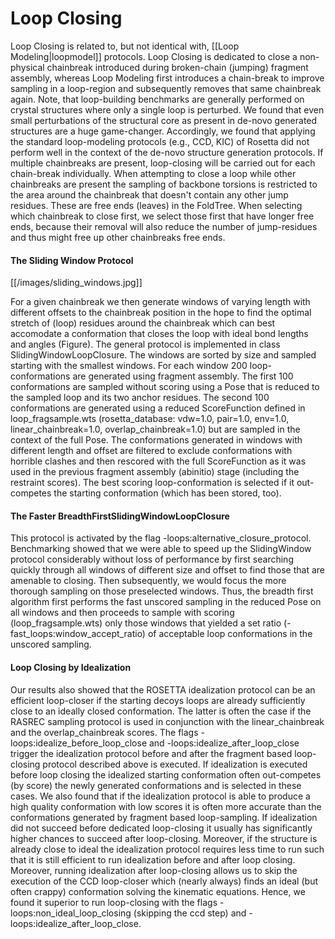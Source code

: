 # Loop Closing

Loop Closing is related to, but not identical with, [[Loop Modeling|loopmodel]] protocols. Loop Closing is dedicated to close a non-physical chainbreak introduced during
broken-chain (jumping) fragment assembly, whereas Loop Modeling first introduces a chain-break to improve sampling in a loop-region and subsequently removes that same chainbreak again. Note, that loop-building benchmarks are generally performed on crystal structures where only a single loop is perturbed. We found that even small perturbations of the structural core as present in de-novo generated structures are a huge game-changer. Accordingly, we found that applying the standard loop-modeling protocols (e.g., CCD, KIC) of Rosetta did not perform well in the context of the de-novo structure generation protocols.
If multiple chainbreaks are present, loop-closing will be carried out for each chain-break individually. When attempting to close a loop while other chainbreaks are present the sampling of backbone torsions is restricted to the area around the chainbreak that doesn't contain any other jump residues. These are free ends (leaves) in the FoldTree. When selecting which chainbreak to close first, we select those first that have longer free ends, because their removal will also reduce the number of jump-residues and thus might free up other chainbreaks free ends. 

#### The Sliding Window Protocol

[[/images/sliding_windows.jpg]]

For a given chainbreak we then generate windows of varying length with different offsets to the chainbreak position in the hope to find the optimal stretch of (loop) residues around the chainbreak which can best accomodate a conformation that closes the loop with ideal bond lengths and angles (Figure). The general protocol is implemented in class SlidingWindowLoopClosure. The windows are sorted by size and sampled starting with the smallest windows. For each window 200 loop-conformations are generated using fragment assembly. The first 100 conformations are sampled without scoring using a Pose that is reduced to the sampled loop and its two anchor residues. The second 100 conformations are generated using a reduced ScoreFunction defined in loop_fragsample.wts (rosetta_database: vdw=1.0, pair=1.0, env=1.0, linear_chainbreak=1.0, overlap_chainbreak=1.0) but are sampled in the context of the full Pose.
The conformations generated in windows with different length and offset are filtered to exclude conformations with horrible clashes and then rescored with the full ScoreFunction as it was used in the previous fragment assembly (abinitio) stage (including the restraint scores). The best scoring loop-conformation is selected if it out-competes the starting conformation (which has been stored, too).

#### The Faster BreadthFirstSlidingWindowLoopClosure

This protocol is activated by the flag -loops:alternative_closure_protocol.
Benchmarking showed that we were able to speed up the SlidingWindow protocol considerably without loss of performance by first searching quickly through all windows of different size and offset to find those that are amenable to closing. Then subsequently, we would focus the more thorough sampling on those preselected windows. Thus, the breadth first algorithm first performs the fast unscored sampling in the reduced Pose on all windows and then proceeds to sample with scoring (loop_fragsample.wts) only those windows that yielded a set ratio (-fast_loops:window_accept_ratio) of acceptable loop conformations in the unscored sampling.

#### Loop Closing by Idealization

Our results also showed that the ROSETTA idealization protocol can be an efficient loop-closer if the starting decoys loops are already sufficiently close to an ideally closed conformation. The latter is often the case if the RASREC sampling protocol is used in conjunction with the linear_chainbreak and the overlap_chainbreak scores. The flags -loops:idealize_before_loop_close and -loops:idealize_after_loop_close trigger the idealization protocol before and after the fragment based loop-closing protocol described above is executed. If idealization is executed before loop closing the idealized starting conformation often out-competes (by score) the newly generated conformations and is selected in these cases. We also found that if the idealization protocol is able to produce a high quality conformation with low scores it is often more accurate than the conformations generated by fragment based loop-sampling. If idealization did not succeed before dedicated loop-closing it usually has significantly higher chances to succeed after loop-closing. Moreover, if the structure is already close to ideal the idealization protocol requires less time to run such that it is still efficient to run idealization before and after loop closing. Moreover, running idealization after loop-closing allows us to skip the execution of the CCD loop-closer which (nearly always) finds an ideal (but often crappy) conformation solving the kinematic equations. Hence, we found it superior to run loop-closing with the flags -loops:non_ideal_loop_closing (skipping the ccd step) and -loops:idealize_after_loop_close. 






